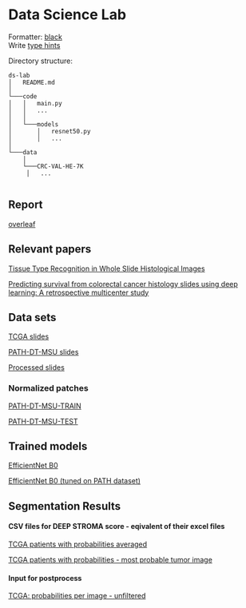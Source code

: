 # Data Science Lab

Formatter: [black](https://marketplace.visualstudio.com/items?itemName=ms-python.black-formatter)  
Write [type hints](https://docs.python.org/3/library/typing.html)

Directory structure:

```
ds-lab
│   README.md
│
└───code
│   │   main.py
│   │   ...
│   │
│   └───models
│       │   resnet50.py
│       │   ...
│
└───data
    │
    └───CRC-VAL-HE-7K
     │   ...


```

## Report
[overleaf](https://www.overleaf.com/4317228738rvbdxvrjjsws)

## Relevant papers
[Tissue Type Recognition in Whole Slide Histological Images](http://ceur-ws.org/Vol-3027/paper50.pdf)

[Predicting survival from colorectal cancer histology slides using deep learning: A retrospective multicenter study](https://journals.plos.org/plosmedicine/article/file?id=10.1371/journal.pmed.1002730&type=printable)

## Data sets

[TCGA slides](https://portal.gdc.cancer.gov/repository?filters=%7B%22op%22%3A%22and%22%2C%22content%22%3A%5B%7B%22content%22%3A%7B%22field%22%3A%22cases.case_id%22%2C%22value%22%3A%5B%22set_id%3ADqDl5YMBcZtnZdVfR3_w%22%5D%7D%2C%22op%22%3A%22IN%22%7D%2C%7B%22op%22%3A%22in%22%2C%22content%22%3A%7B%22field%22%3A%22files.data_type%22%2C%22value%22%3A%5B%22Slide%20Image%22%5D%7D%7D%5D%7D)

[PATH-DT-MSU slides](https://imaging.cs.msu.ru/en/research/histology/path-dt-msu)

[Processed slides](https://polybox.ethz.ch/index.php/s/Q4joLEkT8HepwWl)

### Normalized patches
[PATH-DT-MSU-TRAIN](https://polybox.ethz.ch/index.php/s/hzLxnW3Lb64V7UA/download)

[PATH-DT-MSU-TEST](https://polybox.ethz.ch/index.php/s/GOl8C9ONgDdxvBr/download)

## Trained models

[EfficientNet B0](https://polybox.ethz.ch/index.php/s/asyU2O8VKnxi6gd/download)

[EfficientNet B0 (tuned on PATH dataset)](https://polybox.ethz.ch/index.php/s/nX0SVRoob5X5uR0)

## Segmentation Results

#### CSV files for DEEP STROMA score - eqivalent of their excel files

[TCGA patients with probabilities averaged](https://polybox.ethz.ch/index.php/s/F800Obkts8TEE6Y)

[TCGA patients with probabilities - most probable tumor image](https://polybox.ethz.ch/index.php/s/8SlUq2AFCZC0bSn)

#### Input for postprocess

[TCGA: probabilities per image - unfiltered](https://polybox.ethz.ch/index.php/s/f7Ofp4ZcShN1lmk)
